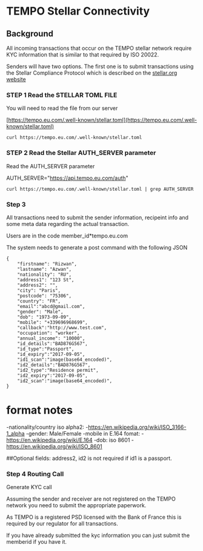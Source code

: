 # TEMPO Stellar Connectivity


## Background

All incoming transactions that occur on the TEMPO stellar network require KYC information that is similar to that required by ISO 20022.

Senders will have two options. The first one is to submit transactions using the Stellar Compliance Protocol which is described on the [stellar.org website](https://www.stellar.org/developers/guides/compliance-protocol.html)





### STEP 1 Read the STELLAR TOML FILE

You will need to read the file from our server

[https://tempo.eu.com/.well-known/stellar.toml](https://tempo.eu.com/.well-known/stellar.toml)

```
curl https://tempo.eu.com/.well-known/stellar.toml
```


### STEP 2 Read the Stellar AUTH_SERVER parameter

Read the AUTH_SERVER parameter

AUTH_SERVER="https://api.tempo.eu.com/auth"

```
curl https://tempo.eu.com/.well-known/stellar.toml | grep AUTH_SERVER
```

### Step 3

All transactions need to submit the sender information, recipeint info and some meta data regarding the actual transaction.

Users are in the code member_id*tempo.eu.com

The system needs to generate a post command with the following JSON

```
{
    "firstname": "Rizwan",
    "lastname": "Azwan",
    "nationality": "RU",
    "address1": "123 St",
    "address2": "",
    "city": "Paris",
    "postcode": "75306",
    "country": "FR",
    "email":"abcd@gmail.com",
    "gender": "Male",
    "dob": "1973-09-09",
	"mobile": "+339696968699",
	"callback":"http://www.test.com",
    "occupation": "worker",
    "annual_income": "10000", 
	"id_details":"BAD876G567",
	"id_type":"Passport",
	"id_expiry":"2017-09-05",
	"id1_scan":"image(base64_encoded)",
	"id2_details":"BAD876G567",
	"id2_type":"Residence permit",
	"id2_expiry":"2017-09-05",
	"id2_scan":"image(base64_encoded)",
}
```
# format notes
-nationality/country iso alpha2:
-https://en.wikipedia.org/wiki/ISO_3166-1_alpha
-gender: Male/Female
-mobile in E.164 fomat:
-https://en.wikipedia.org/wiki/E.164
-dob: iso 8601
-https://en.wikipedia.org/wiki/ISO_8601


##Optional fields: address2, id2 is not required if id1 is a passport.




### Step 4 Routing Call


Generate KYC call

Assuming the sender and receiver are not registered on the TEMPO network you need to submit the appropriate paperwork.

As TEMPO is a registered PSD licensed with the Bank of France this is required by our regulator for all transactions.

If you have already submitted the kyc information you can just submit the memberid if you have it.







